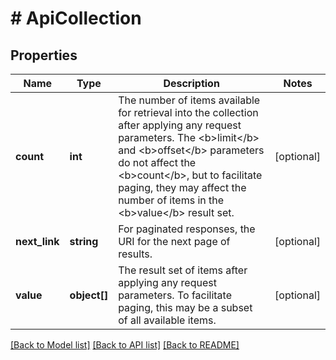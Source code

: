 # # ApiCollection

## Properties

Name | Type | Description | Notes
------------ | ------------- | ------------- | -------------
**count** | **int** | The number of items available for retrieval into the collection after applying any request parameters. The &lt;b&gt;limit&lt;/b&gt; and &lt;b&gt;offset&lt;/b&gt; parameters do not affect the &lt;b&gt;count&lt;/b&gt;, but to facilitate paging, they may affect the number of items in the &lt;b&gt;value&lt;/b&gt; result set. | [optional]
**next_link** | **string** | For paginated responses, the URI for the next page of results. | [optional]
**value** | **object[]** | The result set of items after applying any request parameters. To facilitate paging, this may be a subset of all available items. | [optional]

[[Back to Model list]](../../README.md#models) [[Back to API list]](../../README.md#endpoints) [[Back to README]](../../README.md)
